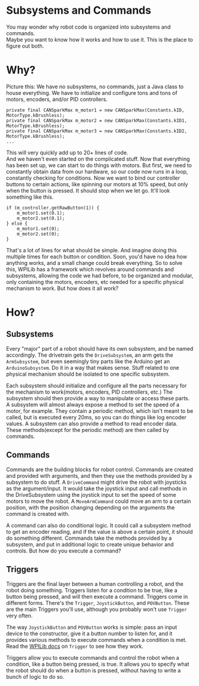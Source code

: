 Subsystems and Commands
===
You may wonder why robot code is organized into subsystems and commands.  
Maybe you want to know how it works and how to use it. This is the place to figure out both.

Why?
===
Picture this: We have no subsystems, no commands, just a Java class to house everything. We have to initialize and configure tons and tons of motors, encoders, and/or PID controllers.

	private final CANSparkMax m_motor1 = new CANSparkMax(Constants.kID, MotorType.kBrushless);
	private final CANSparkMax m_motor2 = new CANSparkMax(Constants.kID1, MotorType.kBrushless);
	private final CANSparkMax m_motor3 = new CANSparkMax(Constants.kID2, MotorType.kBrushless);
	...

This will very quickly add up to 20+ lines of code.  
And we haven't even started on the complicated stuff. Now that everything has been set up, we can start to do things with motors. But first, we need to constantly obtain data from our hardware, so our code now runs in a loop, constantly checking for conditions. Now we want to bind our controller buttons to certain actions, like spinning our motors at 10% speed, but only when the button is pressed. It should stop when we let go. It'll look something like this.

	if (m_controller.getRawButton(1)) {
		m_motor1.set(0.1);
		m_motor2.set(0.1);
	} else {
		m_motor1.set(0);
		m_motor2.set(0);
	}

That's a lot of lines for what should be simple. And imagine doing this multiple times for each button or condition. Soon, you'd have no idea how anything works, and a small change could break everything. So to solve this, WPILib has a framework which revolves around commands and subsystems, allowing the code we had before, to be organized and modular, only containing the motors, encoders, etc needed for a specific physical mechanism to work. But how does it all work?

How?
===

Subsystems
---
Every "major" part of a robot should have its own subsystem, and be named accordingly. The drivetrain gets the `DriveSubsystem`, an arm gets the `ArmSubsystem`, but even seemingly tiny parts like the Arduino get an `ArduinoSubsystem`. Do it in a way that makes sense. Stuff related to one physical mechanism should be isolated to one specific subsystem.  

Each subsystem should initialize and configure all the parts necessary for the mechanism to work(motors, encoders, PID controllers, etc.) The subsystem should then provide a way to manipulate or access these parts. A subsystem will almost always expose a method to set the speed of a motor, for example. They contain a periodic method, which isn't meant to be called, but is executed every 20ms, so you can do things like log encoder values. A subsystem can also provide a method to read encoder data. These methods(except for the periodic method) are then called by commands.  

Commands
---
Commands are the building blocks for robot control. Commands are created and provided with arguments, and then they use the methods provided by a subsystem to do stuff. A `DriveCommand` might drive the robot with joysticks as the argument/input. It would take the joystick input and call methods in the DriveSubsystem using the joystick input to set the speed of some motors to move the robot. A `MoveArmCommand` could move an arm to a certain position, with the position changing depending on the arguments the command is created with.  

A command can also do conditional logic. It could call a subsystem method to get an encoder reading, and if the value is above a certain point, it should do something different. Commands take the methods provided by a subsystem, and put in additional logic to create unique behavior and controls. But how do you execute a command?  

Triggers
---
Triggers are the final layer between a human controlling a robot, and the robot doing something. Triggers listen for a condition to be true, like a button being pressed, and will then execute a command. Triggers come in different forms. There's the `Trigger`, `JoystickButton`, and `POVButton`. These are the main Triggers you'll use, although you probably won't use `Trigger` very often.  

The way `JoystickButton` and `POVButton` works is simple: pass an input device to the constructor, give it a button number to listen for, and it provides various methods to execute commands when a condition is met. Read the [WPILib docs](https://github.wpilib.org/allwpilib/docs/release/java/edu/wpi/first/wpilibj2/command/button/Trigger.html) on `Trigger` to see how they work.  

Triggers allow you to execute commands and control the robot when a condition, like a button being pressed, is true. It allows you to specify what the robot should do when a button is pressed, without having to write a bunch of logic to do so.
